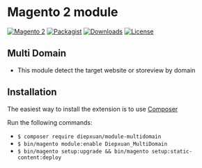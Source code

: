 Magento 2 module
==================
[![Magento 2](https://img.shields.io/badge/Magento-%3E=2.4-blue.svg)](https://github.com/magento/magento2)
[![Packagist](https://img.shields.io/packagist/v/diepxuan/module-multidomain)](https://packagist.org/packages/diepxuan/module-multidomain)
[![Downloads](https://img.shields.io/packagist/dt/diepxuan/module-multidomain)](https://packagist.org/packages/diepxuan/module-multidomain)
[![License](https://img.shields.io/packagist/l/diepxuan/module-multidomain)](https://packagist.org/packages/diepxuan/module-multidomain)

Multi Domain
------------
* This module detect the target website or storeview by domain

Installation
------------

The easiest way to install the extension is to use [Composer](https://getcomposer.org/)

Run the following commands:

- ```$ composer require diepxuan/module-multidomain```
- ```$ bin/magento module:enable Diepxuan_MultiDomain```
- ```$ bin/magento setup:upgrade && bin/magento setup:static-content:deploy```
